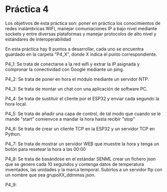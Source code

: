# Práctica 4
Los objetivos de esta práctica son: poner en práctica los conocimientos de redes inalámbricas WIFI, manejar comuniaciones IP a bajo nivel mediante sockets y entre diversas plataformas y manejar protocolos de alto nivel y estándares de interoperabilidad

En esta práctica hay 9 puntos a desarrollar, cada uno se encuentra guardado en la carpeta "P4_X", donde X indica el punto correspondiente. 

P4_1: Se trata de conectarse a la red wifi y extrar la IP asignada y compronar la conectividad con Google mediante un ping.

P4_2: Se trata de poner en hora el módulo mediante un servidor NTP. 

P4_3: Se trata de montar un chat con una aplicación de software PC.

P4_4: Se trata de sustituir el cliente por el ESP32 y enviar cada segundo la hora local.

P4_5: Se trata de añadir una capa de control, de tal modo que cuando se le mande "start" comienvce a mandar la hora hasta recibir "stop"

P4_6: Se trata de crear un cliente TCP en la ESP32 y un servidor TCP en Python.

P4_7: Se trata de mostrar un servidor WEB que muestre la hora y tenga un botón para resetear la hora a las 00:00

P4_8: Se trata de basándose en el estándar SENML crear un fichero json que se genere cada 10 segundos y contenga datos de temperatura inventados, las unidades y la marca temporal. Subirlos a un servidor ftp con un nombre que sea grupoXX_ddmmss.json.

P4_9:
 